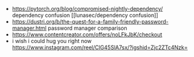 - https://pytorch.org/blog/compromised-nightly-dependency/ dependency confusion [[lunasec/dependency confusion]]
- https://dustri.org/b/the-quest-for-a-family-friendly-password-manager.html password manager comparison
- https://www.contentcreator.com/offers/noLFkJbK/checkout
- i wish i could hug you right now https://www.instagram.com/reel/ClG45SlA7sx/?igshid=Zjc2ZTc4Nzk=